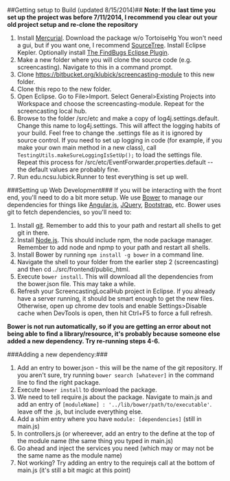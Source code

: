 ##Getting setup to Build (updated 8/15/2014)##
**Note: If the last time you set up the project was before 7/11/2014, I recommend you clear out your old project setup and re-clone the repository**

1. Install [Mercurial](http://mercurial.selenic.com/downloads).  Download the package w/o TortoiseHg You won't need a gui, but if you want one, I recommend [SourceTree](http://www.sourcetreeapp.com/).  Install Eclipse Kepler.  Optionally install [The FindBugs Eclipse Plugin](http://findbugs.sourceforge.net/downloads.html).
2. Make a new folder where you will clone the source code (e.g. screencasting).  Navigate to this in a command prompt.
3. Clone https://bitbucket.org/klubick/screencasting-module to this new folder.
4. Clone this repo to the new folder.
5. Open Eclipse.  Go to File>Import.  Select General>Existing Projects into Workspace and choose the screencasting-module.  Repeat for the screencasting local hub.
6. Browse to the folder /src/etc and make a copy of log4j.settings.default.  Change this name to log4j.settings.  This will affect the logging habits of your build.  Feel free to change the .settings file as it is ignored by source control.  If you need to set up logging in code (for example, if you make your own main method in a new class), call `TestingUtils.makeSureLoggingIsSetUp();` to load the settings file.
Repeat this process for /src/etc/EventForwarder.properties.default -- the default values are probably fine.
7. Run edu.ncsu.lubick.Runner to test everything is set up well.

###Setting up Web Development###
If you will be interacting with the front end, you'll need to do a bit more setup.  We use [Bower](http://bower.io/) to manage our dependencies for things like [Angular.js](https://angularjs.org/), [JQuery](http://jquery.com/), [Bootstrap](http://getbootstrap.com/), etc.  Bower uses git to fetch dependencies, so you'll need to:

1.  Install [git](http://git-scm.com/downloads).  Remember to add this to your path and restart all shells to get git in there.
2.  Install [Node.js](http://nodejs.org/). This should include npm, the node package manager. Remember to add node and npmp to your path and restart all shells.
3.  Install Bower by running `npm install -g bower` in a command line.
4.  Navigate the shell to your folder from the earlier step 2 (screencasting) and then cd ../src/frontend/public_html.  
5.  Execute `bower install`.  This will download all the dependencies from the bower.json file.  This may take a while.
6.  Refresh your ScreencastingLocalHub project in Eclipse.  If you already have a server running, it should be smart enough to get the new files.  Otherwise, open up chrome dev tools and enable Settings>Disable cache when DevTools is open, then hit Ctrl+F5 to force a full refresh.

**Bower is not run automatically, so if you are getting an error about not being able to find a library/resource, it's probably because someone else added a new dependency.  Try re-running steps 4-6.**

###Adding a new dependency:###
1.  Add an entry to bower.json - this will be the name of the git repository.  If you aren't sure, try running `bower search [whatever]` in the command line to find the right package.
2. Execute `bower install` to download the package.
3. We need to tell require.js about the package.  Navigate to main.js and add an entry of `[moduleName] : '../lib/bower/path/to/executable'`.  leave off the .js, but include everything else.
4.  Add a shim entry where you have `module: [dependencies]` (still in main.js)
5. In controllers.js (or whereever, add an entry to the define at the top of the module name (the same thing you typed in main.js)
6. Go ahead and inject the services you need (which may or may not be the same name as the module name)
7. Not working?  Try adding an entry to the requirejs call at the bottom of main.js  (it's still a bit magic at this point)